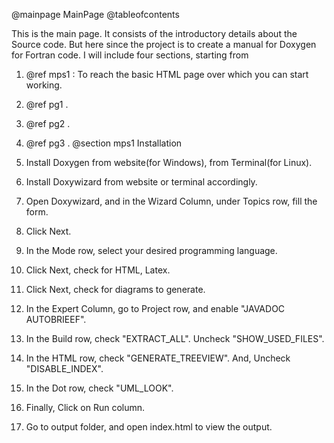 @mainpage MainPage 
@tableofcontents

This is the main page. It consists of the introductory details about the Source code. But here since the project is to create a manual for Doxygen for Fortran code. I will include four sections, starting from 
1. @ref mps1 : To reach the basic HTML page over which you can start working.
2. @ref pg1 .
3. @ref pg2 .
4. @ref pg3 .
@section mps1 Installation

1. Install Doxygen from website(for Windows), from Terminal(for Linux).
2. Install Doxywizard from website or terminal accordingly.
3. Open Doxywizard, and in the Wizard Column, under Topics row, fill the form.

4. Click Next.
5. In the Mode row, select your desired programming language.
6. Click Next, check for HTML, Latex.
7. Click Next, check for diagrams to generate.
8. In the Expert Column, go to Project row, and enable "JAVADOC AUTOBRIEEF".
9. In the Build row, check "EXTRACT_ALL". Uncheck "SHOW_USED_FILES".
10. In the HTML row, check "GENERATE_TREEVIEW". And, Uncheck "DISABLE_INDEX".
11. In the Dot row, check "UML_LOOK".
12. Finally, Click on Run column.
13. Go to output folder, and open index.html to view the output.



